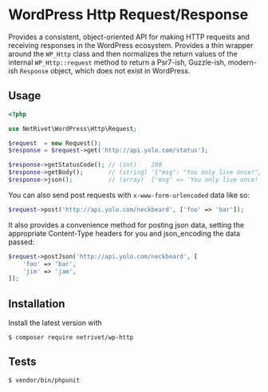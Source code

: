# WordPress Http Request/Response

Provides a consistent, object-oriented API for making HTTP requests and receiving responses in the WordPress ecosystem. Provides a thin wrapper around the `WP_Http` class and then normalizes the return values of the internal `WP_Http::request` method to return a Psr7-ish, Guzzle-ish, modern-ish `Response` object, which does not exist in WordPress.

## Usage

```php
<?php

use NetRivet\WordPress\Http\Request;

$request  = new Request();
$response = $request->get('http://api.yolo.com/status');

$response->getStatusCode(); // (int)    200
$response->getBody();       // (string) '{"msg": "You only live once!"}'
$response->json();          // (array)  ['msg' => 'You only live once!']
```

You can also send post requests with `x-www-form-urlencoded` data like so:

```php
$request->post('http://api.yolo.com/neckbeard', ['foo' => 'bar']);
```

It also provides a convenience method for posting json data, setting the appropriate Content-Type headers for you and json_encoding the data passed:

```php
$request->postJson('http://api.yolo.com/neckbeard', [
    'foo' => 'bar',
    'jim' => 'jam',
]);
```

## Installation

Install the latest version with

```
$ composer require netrivet/wp-http
```

## Tests

```
$ vendor/bin/phpunit
```
